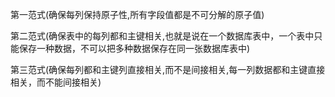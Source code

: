 
第一范式(确保每列保持原子性,所有字段值都是不可分解的原子值)

第二范式(确保表中的每列都和主键相关,也就是说在一个数据库表中，一个表中只能保存一种数据，不可以把多种数据保存在同一张数据库表中)

第三范式(确保每列都和主键列直接相关,而不是间接相关,每一列数据都和主键直接相关，而不能间接相关)
